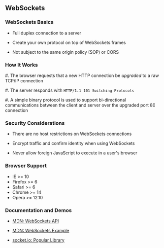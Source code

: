 ## WebSockets

### WebSockets Basics

  * Full duplex connection to a server

  * Create your own protocol on top of WebSockets frames

  * Not subject to the same origin policy (SOP) or CORS

### How It Works

  #. The browser requests that a new HTTP connection be *upgraded* to
     a raw TCP/IP connection

  #. The server responds with `HTTP/1.1 101 Switching Protocols`

  #. A simple binary protocol is used to support bi-directional
     communications between the client and server over the upgraded
     port 80 connection

### Security Considerations

  * There are no host restrictions on WebSockets connections

  * Encrypt traffic and confirm identity when using WebSockets

  * Never allow foreign JavaScript to execute in a user's browser

### Browser Support

  - IE      >= 10
  - Firefox >= 6
  - Safari  >= 6
  - Chrome  >= 14
  - Opera   >= 12.10

<div class="notes">

### Documentation and Demos

  * [MDN: WebSockets API](https://developer.mozilla.org/en-US/docs/WebSockets)

  * [MDN: WebSockets Example](https://developer.mozilla.org/en-US/docs/Web/API/WebSockets_API/Writing_WebSocket_client_applications)

  * [socket.io: Popular Library](http://socket.io/)

</div>
